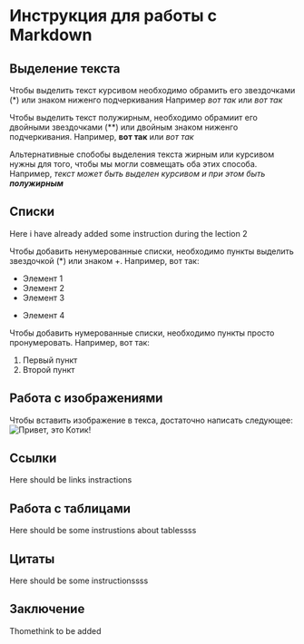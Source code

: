 # Инструкция для работы с Markdown

## Выделение текста

Чтобы выделить текст курсивом необходимо обрамить его звездочками (*) или знаком ниженго подчеркивания  Например *вот так* или _вот так_

Чтобы выделить текст полужирным, необходимо обрамиит его двойными звездочками (**) или двойным знаком ниженго подчеркивания. Например, **вот так** или _вот так_

 Альтернативные спобобы выделения текста жирным или курсивом нужны для того, чтобы мы могли совмещать оба этих способа. Например, _текст может быть выделен курсивом и при этом быть **полужирным**_

## Списки

Here i have already added some instruction during the lection 2

Чтобы добавить ненумерованные списки, необходимо пункты выделить звездочкой (*) или знаком +.
Например, вот так:
* Элемент 1
* Элемент 2
* Элемент 3
+ Элемент 4

Чтобы добавить нумерованные списки, необходимо пункты просто пронумеровать.
Например, вот так:
1. Первый пункт
2. Второй пункт

## Работа с изображениями

Чтобы вставить изображение в текса, достаточно написать следующее:
![Привет, это Котик!](Kotik.jpeg)

## Ссылки

Here should be links instractions

## Работа с таблицами

Here should be some instrustions about tablessss

## Цитаты

Here should be some instructionssss

## Заключение

Thomethink to be added